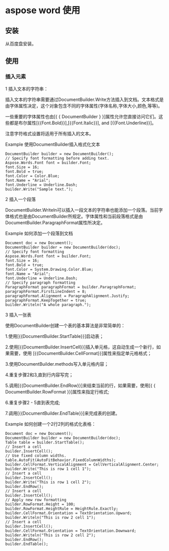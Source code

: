 # aspose word 使用
## 安装
从百度盘安装。
## 使用 
### 插入元素
1 插入文本的字符串：

插入文本的字符串需要通过DocumentBuilder.Write方法插入到文档。文本格式是由字体属性决定，这个对象包含不同的字体属性(字体名称,字体大小,颜色,等等)。

一些重要的字体属性也由[{ { DocumentBuilder } }]属性允许您直接访问它们。这些都是布尔属性[{{Font.Bold}}],[{{Font.Italic}}], and [{{Font.Underline}}]。

注意字符格式设置将适用于所有插入的文本。

Example
使用DocumentBuilder插入格式化文本
```
DocumentBuilder builder = new DocumentBuilder();
// Specify font formatting before adding text.
Aspose.Words.Font font = builder.Font;
font.Size = 16;
font.Bold = true;
font.Color = Color.Blue;
font.Name = "Arial";
font.Underline = Underline.Dash;
builder.Write("Sample text.");
```
2 插入一个段落

DocumentBuilder.Writeln可以插入一段文本的字符串也能添加一个段落。当前字体格式也是由DocumentBuilder所规定。字体属性和当前段落格式是由DocumentBuilder.ParagraphFormat属性所决定。

Example
如何添加一个段落到文档
```
Document doc = new Document();
DocumentBuilder builder = new DocumentBuilder(doc);
// Specify font formatting
Aspose.Words.Font font = builder.Font;
font.Size = 16;
font.Bold = true;
font.Color = System.Drawing.Color.Blue;
font.Name = "Arial";
font.Underline = Underline.Dash;
// Specify paragraph formatting
ParagraphFormat paragraphFormat = builder.ParagraphFormat;
paragraphFormat.FirstLineIndent = 8;
paragraphFormat.Alignment = ParagraphAlignment.Justify;
paragraphFormat.KeepTogether = true;
builder.Writeln("A whole paragraph.");
```
3 插入一张表

使用DocumentBuilder创建一个表的基本算法是非常简单的：

1.使用[{{DocumentBuilder.StartTable}}]启动表；

2.使用[{{DocumentBuilder.InsertCell}}]插入单元格，这自动生成一个新行，如果需要，使用 [{{DocumentBuilder.CellFormat}}]属性来指定单元格格式；

3.使用DocumentBuilder.methods写入单元格内容；

4.重复步骤2和3,直到行内容写完；

5.调用[{{DocumentBuilder.EndRow}}]来结束当前的行，如果需要，使用[{ { DocumentBuilder.RowFormat }}]属性来指定行格式;

6.重复步骤2 - 5直到表完成;

7.调用[{{DocumentBuilder.EndTable}}]来完成表的创建。

Example
如何创建一个2行2列的格式化表格：
```
Document doc = new Document();
DocumentBuilder builder = new DocumentBuilder(doc);
Table table = builder.StartTable();
// Insert a cell
builder.InsertCell();
// Use fixed column widths.
table.AutoFit(AutoFitBehavior.FixedColumnWidths);
builder.CellFormat.VerticalAlignment = CellVerticalAlignment.Center;
builder.Write("This is row 1 cell 1");
// Insert a cell
builder.InsertCell();
builder.Write("This is row 1 cell 2");
builder.EndRow();
// Insert a cell
builder.InsertCell();
// Apply new row formatting
builder.RowFormat.Height = 100;
builder.RowFormat.HeightRule = HeightRule.Exactly;
builder.CellFormat.Orientation = TextOrientation.Upward;
builder.Writeln("This is row 2 cell 1");
// Insert a cell
builder.InsertCell();
builder.CellFormat.Orientation = TextOrientation.Downward;
builder.Writeln("This is row 2 cell 2");
builder.EndRow();
builder.EndTable();
```
